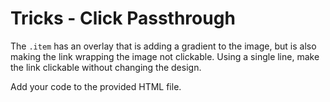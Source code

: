 # Tricks - Click Passthrough

The `.item` has an overlay that is adding a gradient to the image, but is also making the link wrapping the image not clickable. Using a single line, make the link clickable without changing the design.


Add your code to the provided HTML file.
